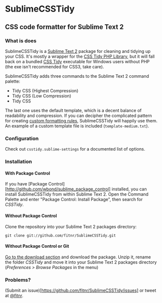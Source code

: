 # SublimeCSSTidy
## CSS code formatter for Sublime Text 2

### What is does
SublimeCSSTidy is a [Sublime Text 2](http://www.sublimetext.com/2) package for cleaning and tidying up your CSS. It's mostly a wrapper for the [CSS Tidy PHP Library](http://github.com/Cerdic/CSSTidy), but it will fall back on a bundled [CSS Tidy](http://csstidy.sourceforge.net/) executable for Windows users without PHP (the exe isn't recommended for CSS3, take care).

SublimeCSSTidy adds three commands to the Sublime Text 2 command palette:

* Tidy CSS (Highest Compression)
* Tidy CSS (Low Compression)
* Tidy CSS

The last one uses the default template, which is a decent balance of readability and compression. If you can decipher the complicated pattern for creating [custom formatting rules](http://csstidy.sourceforge.net/templates.php), SublimeCSSTidy will happily use them. An example of a custom template file is included (`template-medium.txt`).

### Configuration
Check out `csstidy.sublime-settings` for a documented list of options.

### Installation

#### With Package Control
If you have [Package Control][http://github.com/wbond/sublime_package_control] installed, you can install SublimeCSSTidy from within Sublime Text 2. Open the Command Palette and enter "Package Control: Install Package", then search for *CSSTidy*.

#### Without Package Control
Clone the repository into your Sublime Text 2 packages directory:

    git clone git://github.com/fitnr/SublimeCSSTidy.git

#### Without Package Control or Git
[Go to the download section](http://github.com/fitnr/SublimeCSSTidy/downloads) and download the package. Unzip it, rename the folder *CSSTidy* and move it into your Sublime Text 2 packages directory (*Preferences > Browse Packages* in the menu)

### Problems?
(Submit an issue)[https://github.com/fitnr/SublimeCSSTidy/issues] or tweet at [@fitnr](http://twitter.com/fitnr).